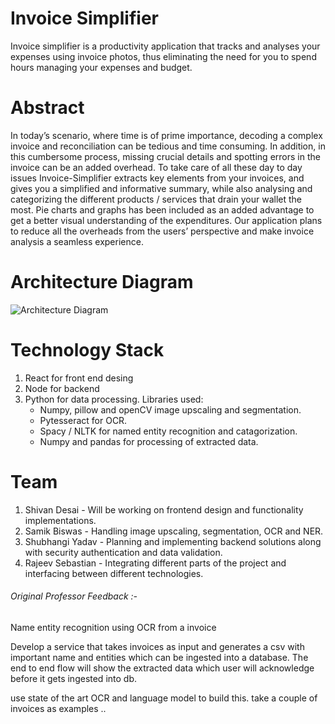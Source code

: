 # Invoice Simplifier
Invoice simplifier is a productivity application that tracks and analyses your expenses using invoice photos, thus eliminating the need for you to spend hours managing your expenses and budget.

# Abstract
In today’s scenario, where time is of prime importance, decoding a complex invoice and reconciliation can be tedious and time consuming. In addition, in this cumbersome process, missing crucial details and spotting errors in the invoice can be an added overhead. To take care of all these day to day issues Invoice-Simplifier extracts key elements from your invoices, and gives you a simplified and informative summary, while also analysing and categorizing the different products / services that drain your wallet the most. Pie charts and graphs has been included as an added advantage to get a better visual understanding of the expenditures. Our application plans to reduce all the overheads from the users’ perspective and make invoice analysis a seamless experience. 

# Architecture Diagram
![Architecture Diagram](https://github.com/SJSUFall2019-CMPE272/Invoice-Simplifier/blob/master/Architecture.jpg)

# Technology Stack
1. React for front end desing
2. Node for backend
3. Python for data processing. Libraries used:
    * Numpy, pillow and openCV image upscaling and segmentation.
    * Pytesseract for OCR.
    * Spacy / NLTK for named entity recognition and catagorization.
    * Numpy and pandas for processing of extracted data.
    
    
# Team
1. Shivan Desai - Will be working on frontend design and functionality implementations.
2. Samik Biswas - Handling image upscaling, segmentation, OCR and NER.
3. Shubhangi Yadav - Planning and implementing backend solutions along with security authentication and data validation.
4. Rajeev Sebastian - Integrating different parts of the project and interfacing between different technologies.

###### Original Professor Feedback :-
Name entity recognition using OCR from a invoice

Develop a service that takes invoices as input and generates a csv with important name and entities which can be ingested into a database. The end to end flow will show the extracted data which user will acknowledge before it gets ingested into db.

use state of the art OCR and language model to build this. take a couple of invoices as examples ..

